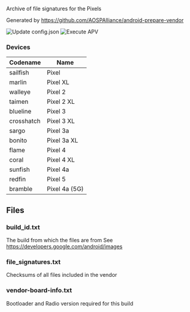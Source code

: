 Archive of file signatures for the Pixels

Generated by https://github.com/AOSPAlliance/android-prepare-vendor

![Update config.json](https://github.com/AOSPAlliance/vendor_google_devices/workflows/Update%20config.json/badge.svg?branch=android11)
![Execute APV](https://github.com/AOSPAlliance/vendor_google_devices/workflows/Execute%20APV/badge.svg?branch=android11)

### Devices
| Codename | Name |
| -------- | ---- |
| sailfish | Pixel |
| marlin | Pixel XL |
| walleye | Pixel 2 |
| taimen | Pixel 2 XL |
| blueline | Pixel 3 |
| crosshatch | Pixel 3 XL |
| sargo | Pixel 3a |
| bonito | Pixel 3a XL |
| flame | Pixel 4 |
| coral | Pixel 4 XL |
| sunfish | Pixel 4a |
| redfin | Pixel 5 |
| bramble | Pixel 4a (5G) |

## Files

### build_id.txt
The build from which the files are from
See https://developers.google.com/android/images

### file_signatures.txt
Checksums of all files included in the vendor

### vendor-board-info.txt
Bootloader and Radio version required for this build
